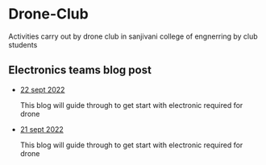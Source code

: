 # Drone-Club
Activities carry out  by drone club in sanjivani college of engnerring by club students 


## Electronics teams blog post  

+ [22 sept 2022](./Electronics-Blogs/22sep2022)

    This blog will guide through to get start with electronic required for drone

+ [21 sept 2022](./Electronics-Blogs/21sep2022)

    This blog will guide through to get start with electronic required for drone
